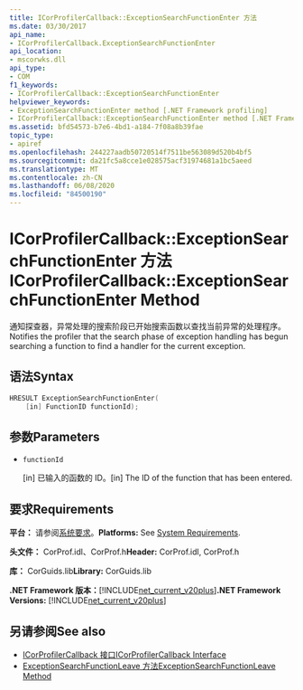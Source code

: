 ```yaml
---
title: ICorProfilerCallback::ExceptionSearchFunctionEnter 方法
ms.date: 03/30/2017
api_name:
- ICorProfilerCallback.ExceptionSearchFunctionEnter
api_location:
- mscorwks.dll
api_type:
- COM
f1_keywords:
- ICorProfilerCallback::ExceptionSearchFunctionEnter
helpviewer_keywords:
- ExceptionSearchFunctionEnter method [.NET Framework profiling]
- ICorProfilerCallback::ExceptionSearchFunctionEnter method [.NET Framework profiling]
ms.assetid: bfd54573-b7e6-4bd1-a184-7f08a8b39fae
topic_type:
- apiref
ms.openlocfilehash: 244227aadb50720514f7511be563089d520b4bf5
ms.sourcegitcommit: da21fc5a8cce1e028575acf31974681a1bc5aeed
ms.translationtype: MT
ms.contentlocale: zh-CN
ms.lasthandoff: 06/08/2020
ms.locfileid: "84500190"
---
```

# <a name="icorprofilercallbackexceptionsearchfunctionenter-method"></a><span data-ttu-id="1b3d0-102">ICorProfilerCallback::ExceptionSearchFunctionEnter 方法</span><span class="sxs-lookup"><span data-stu-id="1b3d0-102">ICorProfilerCallback::ExceptionSearchFunctionEnter Method</span></span>
<span data-ttu-id="1b3d0-103">通知探查器，异常处理的搜索阶段已开始搜索函数以查找当前异常的处理程序。</span><span class="sxs-lookup"><span data-stu-id="1b3d0-103">Notifies the profiler that the search phase of exception handling has begun searching a function to find a handler for the current exception.</span></span>  
  
## <a name="syntax"></a><span data-ttu-id="1b3d0-104">语法</span><span class="sxs-lookup"><span data-stu-id="1b3d0-104">Syntax</span></span>  
  
```cpp  
HRESULT ExceptionSearchFunctionEnter(  
    [in] FunctionID functionId);  
```  
  
## <a name="parameters"></a><span data-ttu-id="1b3d0-105">参数</span><span class="sxs-lookup"><span data-stu-id="1b3d0-105">Parameters</span></span>

- `functionId`

  <span data-ttu-id="1b3d0-106">\[in] 已输入的函数的 ID。</span><span class="sxs-lookup"><span data-stu-id="1b3d0-106">\[in] The ID of the function that has been entered.</span></span>
  
## <a name="requirements"></a><span data-ttu-id="1b3d0-107">要求</span><span class="sxs-lookup"><span data-stu-id="1b3d0-107">Requirements</span></span>  
 <span data-ttu-id="1b3d0-108">**平台：** 请参阅[系统要求](../../get-started/system-requirements.md)。</span><span class="sxs-lookup"><span data-stu-id="1b3d0-108">**Platforms:** See [System Requirements](../../get-started/system-requirements.md).</span></span>  
  
 <span data-ttu-id="1b3d0-109">**头文件：** CorProf.idl、CorProf.h</span><span class="sxs-lookup"><span data-stu-id="1b3d0-109">**Header:** CorProf.idl, CorProf.h</span></span>  
  
 <span data-ttu-id="1b3d0-110">**库：** CorGuids.lib</span><span class="sxs-lookup"><span data-stu-id="1b3d0-110">**Library:** CorGuids.lib</span></span>  
  
 <span data-ttu-id="1b3d0-111">**.NET Framework 版本：**[!INCLUDE[net_current_v20plus](../../../../includes/net-current-v20plus-md.md)]</span><span class="sxs-lookup"><span data-stu-id="1b3d0-111">**.NET Framework Versions:** [!INCLUDE[net_current_v20plus](../../../../includes/net-current-v20plus-md.md)]</span></span>  
  
## <a name="see-also"></a><span data-ttu-id="1b3d0-112">另请参阅</span><span class="sxs-lookup"><span data-stu-id="1b3d0-112">See also</span></span>

- [<span data-ttu-id="1b3d0-113">ICorProfilerCallback 接口</span><span class="sxs-lookup"><span data-stu-id="1b3d0-113">ICorProfilerCallback Interface</span></span>](icorprofilercallback-interface.md)
- [<span data-ttu-id="1b3d0-114">ExceptionSearchFunctionLeave 方法</span><span class="sxs-lookup"><span data-stu-id="1b3d0-114">ExceptionSearchFunctionLeave Method</span></span>](icorprofilercallback-exceptionsearchfunctionleave-method.md)
